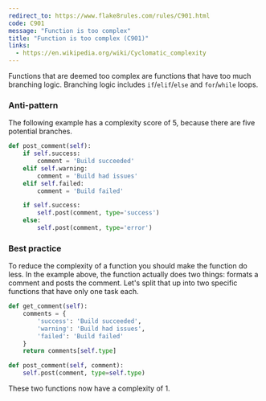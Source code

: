 ```yaml
---
redirect_to: https://www.flake8rules.com/rules/C901.html
code: C901
message: "Function is too complex"
title: "Function is too complex (C901)"
links:
  - https://en.wikipedia.org/wiki/Cyclomatic_complexity
---
```


Functions that are deemed too complex are functions that have too much branching logic. Branching logic includes `if`/`elif`/`else` and `for`/`while` loops.

### Anti-pattern

The following example has a complexity score of 5, because there are five potential branches.

```python
def post_comment(self):
    if self.success:
        comment = 'Build succeeded'
    elif self.warning:
        comment = 'Build had issues'
    elif self.failed:
        comment = 'Build failed'

    if self.success:
        self.post(comment, type='success')
    else:
        self.post(comment, type='error')
```

### Best practice

To reduce the complexity of a function you should make the function do less. In the example above, the function actually does two things: formats a comment and posts the comment. Let's split that up into two specific functions that have only one task each.

```python
def get_comment(self):
    comments = {
        'success': 'Build succeeded',
        'warning': 'Build had issues',
        'failed': 'Build failed'
    }
    return comments[self.type]

def post_comment(self, comment):
    self.post(comment, type=self.type)
```

These two functions now have a complexity of 1.
